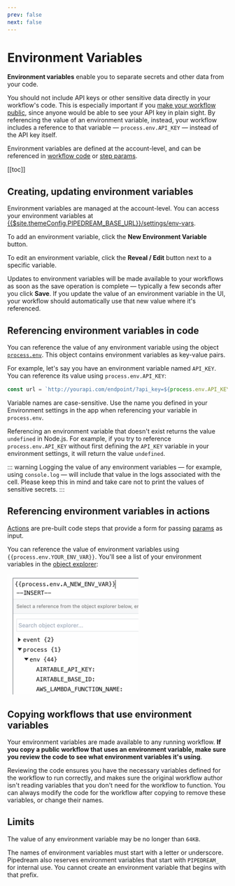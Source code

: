 ```yaml
---
prev: false
next: false
---
```


# Environment Variables

**Environment variables** enable you to separate secrets and other data from your code.

You should not include API keys or other sensitive data directly in your workflow's code. This is especially important if you [make your workflow public](/public-workflows/), since anyone would be able to see your API key in plain sight. By referencing the value of an environment variable, instead, your workflow includes a reference to that variable — `process.env.API_KEY` — instead of the API key itself.

Environment variables are defined at the account-level, and can be referenced in [workflow code](/workflows/steps/code/) or [step params](/workflows/steps/params/).

[[toc]]

## Creating, updating environment variables

Environment variables are managed at the account-level. You can access your environment variables at <a href="https://pipedream.com/settings/env-vars">{{$site.themeConfig.PIPEDREAM_BASE_URL}}/settings/env-vars</a>.

To add an environment variable, click the **New Environment Variable** button.

To edit an environment variable, click the **Reveal / Edit** button next to a specific variable.

Updates to environment variables will be made available to your workflows as soon as the save operation is complete — typically a few seconds after you click **Save**. If you update the value of an environment variable in the UI, your workflow should automatically use that new value where it's referenced.

## Referencing environment variables in code

You can reference the value of any environment variable using the object [`process.env`](https://nodejs.org/dist/latest-v10.x/docs/api/process.html#process_process_env). This object contains environment variables as key-value pairs.

For example, let's say you have an environment variable named `API_KEY`. You can reference its value using `process.env.API_KEY`:

```javascript
const url = `http://yourapi.com/endpoint/?api_key=${process.env.API_KEY}`;
```

Variable names are case-sensitive. Use the name you defined in your Environment settings in the app when referencing your variable in `process.env`.

Referencing an environment variable that doesn't exist returns the value `undefined` in Node.js. For example, if you try to reference `process.env.API_KEY` without first defining the `API_KEY` variable in your environment settings, it will return the value `undefined`.

::: warning
Logging the value of any environment variables — for example, using `console.log` — will include that value in the logs associated with the cell. Please keep this in mind and take care not to print the values of sensitive secrets.
:::

## Referencing environment variables in actions

[Actions](/workflows/steps/actions/) are pre-built code steps that provide a form for passing [params](/workflows/steps/params/) as input.

You can reference the value of environment variables using <code v-pre>{{process.env.YOUR_ENV_VAR}}</code>. You'll see a list of your environment variables in the [object explorer](/workflows/steps/params/#use-the-object-explorer):

<div>
<img alt="Environment variables in the object explorer" width="300px" src="./images/env-vars-object-explorer.png">
</div>

## Copying workflows that use environment variables

Your environment variables are made available to any running workflow. **If you copy a public workflow that uses an environment variable, make sure you review the code to see what environment variables it's using**.

Reviewing the code ensures you have the necessary variables defined for the workflow to run correctly, and makes sure the original workflow author isn't reading variables that you don't need for the workflow to function. You can always modify the code for the workflow after copying to remove these variables, or change their names.

## Limits

The value of any environment variable may be no longer than `64KB`.

The names of environment variables must start with a letter or underscore. Pipedream also reserves environment variables that start with `PIPEDREAM_` for internal use. You cannot create an environment variable that begins with that prefix.

<Footer />
